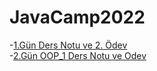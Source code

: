# JavaCamp2022

-[1.Gün Ders Notu ve 2. Ödev ](https://github.com/AAyar94/JavaCamp2022/tree/master/src/Gun1_Ders_ve_Odev/helloJava) <br />
-[2.Gün OOP_1 Ders Notu ve Odev](https://github.com/AAyar94/JavaCamp2022/tree/master/src/Gun2_Ders_OOP_1_ve_Odev)
